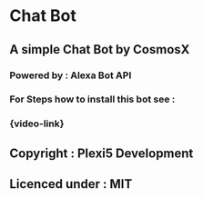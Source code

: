 # Chat Bot
## A simple Chat Bot by CosmosX
### Powered by : Alexa Bot API
### For Steps how to install this bot see :
### {video-link}
## Copyright : Plexi5 Development
## Licenced under : MIT
